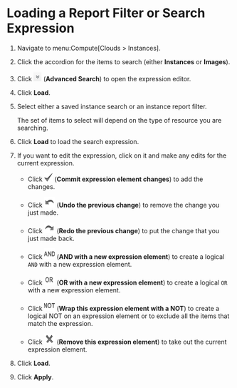 # Loading a Report Filter or Search Expression

1.  Navigate to menu:Compute\[Clouds \> Instances\].

2.  Click the accordion for the items to search (either **Instances** or
    **Images**).

3.  Click ![2125](/images/2125.png) (**Advanced Search**) to open the
    expression editor.

4.  Click **Load**.

5.  Select either a saved instance search or an instance report filter.

    <div class="note">

    The set of items to select will depend on the type of resource you
    are searching.

    </div>

6.  Click **Load** to load the search expression.

7.  If you want to edit the expression, click on it and make any edits
    for the current expression.

      - Click ![1863](/images/1863.png) (**Commit expression element
        changes**) to add the changes.

      - Click ![1899](/images/1899.png) (**Undo the previous change**)
        to remove the change you just made.

      - Click ![1900](/images/1900.png) (**Redo the previous change**)
        to put the change that you just made back.

      - Click ![1901](/images/1901.png) (**AND with a new expression
        element**) to create a logical `AND` with a new expression
        element.

      - Click ![1902](/images/1902.png) (**OR with a new expression
        element**) to create a logical `OR` with a new expression
        element.

      - Click ![1903](/images/1903.png) (**Wrap this expression element
        with a NOT**) to create a logical NOT on an expression element
        or to exclude all the items that match the expression.

      - Click ![1904](/images/1904.png) (**Remove this expression
        element**) to take out the current expression element.

8.  Click **Load**.

9.  Click **Apply**.
